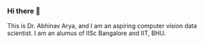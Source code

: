 ### Hi there 👋 
This is Dr. Abhinav Arya, and I am an aspiring computer vision data scientist. I am an alumus of IISc Bangalore and IIT, BHU.  


